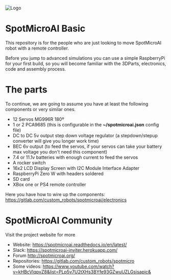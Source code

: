 ![Logo](https://gitlab.com/custom_robots/spotmicroai/website/raw/master/docs/assets/logo.png)

# SpotMicroAI Basic

This repository is for the people who are just looking to move SpotMicroAI robot with a remote controller.

Before you jump to advanced simulations you can use a simple RaspberryPi for your first build, so you will become familiar with the 3DParts, electronics, code and assembly process.

# The parts

To continue, we are going to assume you have at least the following components or very similar ones.

* 12 Servos MG996R 180º
* 1 or 2 PCA9685 (this is configurable in the **~/spotmicroai.json** config file)
* DC to DC 5v output step down voltage regulator (a stepdown/stepup converter will give you longer work time)
* BEC 6v output (to feed the servos, if your servos can take your battery max voltage you don't need this component)
* 7.4 or 11.1v batteries with enough current to feed the servos
* A rocker switch
* 16x2 LCD Display Screen with I2C Module Interface Adapter
* RaspberryPi Zero W with headers soldered
* SD card
* XBox one or PS4 remote controller

Here you have how to wire up the components: https://gitlab.com/custom_robots/spotmicroai/electronics

# SpotMicroAI Community

Visit the project website for more
* Website: https://spotmicroai.readthedocs.io/en/latest/
* Slack: https://spotmicroai-inviter.herokuapp.com/
* Forum http://spotmicroai.org/
* Repositories: https://gitlab.com/custom_robots/spotmicro
* Some videos: https://www.youtube.com/watch?v=kHBcVlqpvZ8&list=PLp5v7U2tXHs3BYfe93GZwuUZLGsisapic&















